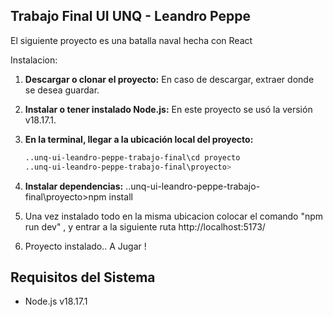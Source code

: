 ## Trabajo Final UI UNQ - Leandro Peppe

El siguiente proyecto es una batalla naval hecha con React 

Instalacion:

1. **Descargar o clonar el proyecto:**
   En caso de descargar, extraer donde se desea guardar.

2. **Instalar o tener instalado Node.js:**
   En este proyecto se usó la versión v18.17.1.

3. **En la terminal, llegar a la ubicación local del proyecto:**
   ```bash
   ..unq-ui-leandro-peppe-trabajo-final\cd proyecto
   ..unq-ui-leandro-peppe-trabajo-final\proyecto>

4. **Instalar dependencias:**
    ..unq-ui-leandro-peppe-trabajo-final\proyecto>npm install
5. Una vez instalado todo en la misma ubicacion colocar el comando "npm run dev" , y entrar a la siguiente ruta http://localhost:5173/
6. Proyecto instalado.. A Jugar !

## Requisitos del Sistema
- Node.js v18.17.1